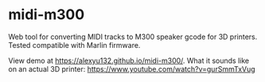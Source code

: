 # midi-m300
Web tool for converting MIDI tracks to M300 speaker gcode for 3D printers. Tested compatible with Marlin firmware.

View demo at https://alexyu132.github.io/midi-m300/.
What it sounds like on an actual 3D printer: https://www.youtube.com/watch?v=gurSmmTxVug
